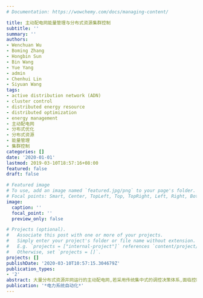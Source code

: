 ```yaml
---
# Documentation: https://wowchemy.com/docs/managing-content/

title: 主动配电网能量管理与分布式资源集群控制
subtitle: ''
summary: ''
authors:
- Wenchuan Wu
- Boming Zhang
- Hongbin Sun
- Bin Wang
- Yue Yang
- admin
- Chenhui Lin
- Siyuan Wang
tags:
- active distribution network (ADN)
- cluster control
- distributed energy resource
- distributed optimization
- energy management
- 主动配电网
- 分布式优化
- 分布式资源
- 能量管理
- 集群控制
categories: []
date: '2020-01-01'
lastmod: 2019-03-10T18:57:16+08:00
featured: false
draft: false

# Featured image
# To use, add an image named `featured.jpg/png` to your page's folder.
# Focal points: Smart, Center, TopLeft, Top, TopRight, Left, Right, BottomLeft, Bottom, BottomRight.
image:
  caption: ''
  focal_point: ''
  preview_only: false

# Projects (optional).
#   Associate this post with one or more of your projects.
#   Simply enter your project's folder or file name without extension.
#   E.g. `projects = ["internal-project"]` references `content/project/deep-learning/index.md`.
#   Otherwise, set `projects = []`.
projects: []
publishDate: '2020-03-10T10:57:15.304679Z'
publication_types:
- '2'
abstract: 大量分布式资源并网运行的主动配电网,若采用传统集中式的调控决策体系,面临控制敏捷性、系统可靠性、海量通信和信息隐私等问题。文中设计了\"集群自律-群间协调-输配协同\"的主动配电网能量管理与运行调控的体系结构,并开发了相应的系统。然后,重点介绍了这种集群控制、多级协调的调控体系特点和关键技术:①主动配电网网络分析技术;②分布式集群调控技术;③考虑不确定性的配电网有功和无功协调优化技术;④输配电网分布式协调调度技术。最后,简要介绍了该系统在高比例分布式可再生能源配电网的应用效果,并对后续的研究方向进行了展望。
publication: '*电力系统自动化*'
---
```

